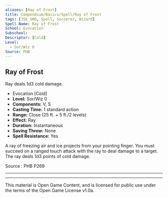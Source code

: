 ```yaml
---
aliases: [Ray of Frost]
title: Compendium/Basics/Spell/Ray of Frost
tags: [35E_SRD, Spell, Sorcerer, Wizard]
Spell Name: Ray of Frost
School: Evocation
Subschool: 
Descriptor: [Cold]
Level:
  - Sor/Wiz 0
Source: PHB
---
```



## Ray of Frost

Ray deals 1d3 cold damage.

*   Evocation [Cold]
*   **Level:** Sor/Wiz 0
*   **Components:** V, S
*   **Casting Time:** 1 standard action
*   **Range:** Close (25 ft. + 5 ft./2 levels)
*   **Effect:** Ray
*   **Duration:** Instantaneous
*   **Saving Throw:** None
*   **Spell Resistance:** Yes

<p>A ray of freezing air and ice projects from your pointing finger. You must succeed on a ranged touch attack with the ray to deal damage to a target. The ray deals 1d3 points of cold damage.</p>

Source : PHB P269

---

---

This material is Open Game Content, and is licensed for public use under
the terms of the Open Game License v1.0a.
